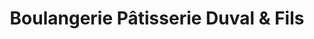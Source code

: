 ---
title: "Boulangerie Pâtisserie Duval & Fils"
url: /la-chartre-sur-le-loir/boulangerie-patisserie-duval-et-fils/
shop: boulangerie
---